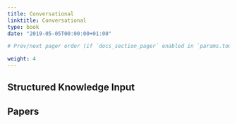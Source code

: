 ```yaml
---
title: Conversational
linktitle: Conversational
type: book
date: "2019-05-05T00:00:00+01:00"

# Prev/next pager order (if `docs_section_pager` enabled in `params.toml`)

weight: 4
---
```


## Structured Knowledge Input


## Papers

